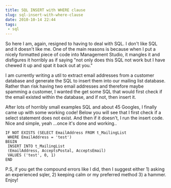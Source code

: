 ---title: SQL INSERT with WHERE clauseslug: sql-insert-with-where-clausedate: 2010-10-14 22:44tags:  - sql---So here I am, again, resigned to having to deal with SQL. I don't like SQL and it doesn't like me. One of the main reasons is because when I put a nicely formatted piece of code into Management Studio, it mangles it and disfigures it horribly as if saying "not only does this SQL not work but I have chewed it up and spat it back out at you."

I am currently writing a util to extract email addresses from a customer database and generate the SQL to insert them into our mailing list database. Rather than risk having two email addresses and therefore maybe spamming a customer, I wanted the get some SQL that would first check if the email existed within the database, and if not, then insert it.

After lots of horribly small examples SQL and about 45 Googles, I finally came up with some working code! Below you will see that I first check if a select statement does not exist. And then if it doesn't, I run the insert code. Nice and simple, yeah ...once it's done and working..

    IF NOT EXISTS (SELECT EmailAddress FROM t_MailingList
     WHERE EmailAddress = 'test') 
    BEGIN
     INSERT INTO t_MailingList
     (EmailAddress, AcceptsPostal, AcceptsEmail)
     VALUES ('test', 0, 1) 
    END

P.S, if you get the compound errors like I did, then I suggest either 1) asking an experienced sqler, 2) keeping calm or my preferred method 3) a hammer. Enjoy!